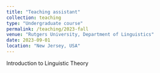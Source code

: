 ```yaml
---
title: "Teaching assistant"
collection: teaching
type: "Undergraduate course"
permalink: /teaching/2023-fall
venue: "Rutgers University, Department of Linguistics"
date: 2023-09-01
location: "New Jersey, USA"
---
```


Introduction to Linguistic Theory